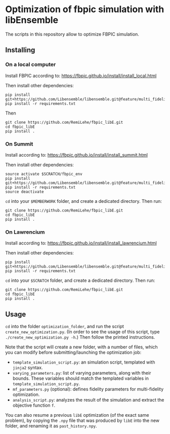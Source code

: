 # Optimization of fbpic simulation with libEnsemble

The scripts in this repository allow to optimize FBPIC simulation.

## Installing

### On a local computer

Install FBPIC according to:
https://fbpic.github.io/install/install_local.html

Then install other dependencies:
```
pip install git+https://github.com/Libensemble/libensemble.git@feature/multi_fidelity
pip install -r requirements.txt
```

Then
```
git clone https://github.com/RemiLehe/fbpic_libE.git
cd fbpic_libE
pip install .
```

### On Summit

Install according to:
https://fbpic.github.io/install/install_summit.html

Then install other dependencies:
```
source activate $SCRATCH/fbpic_env
pip install git+https://github.com/Libensemble/libensemble.git@feature/multi_fidelity
pip install -r requirements.txt
source deactivate
```

`cd` into your `$MEMBERWORK` folder, and create a dedicated directory. Then run:
```
git clone https://github.com/RemiLehe/fbpic_libE.git
cd fbpic_libE
pip install .
```

### On Lawrencium

Install according to:
https://fbpic.github.io/install/install_lawrencium.html

Then install other dependencies:
```
pip install git+https://github.com/Libensemble/libensemble.git@feature/multi_fidelity
pip install -r requirements.txt
```

`cd` into your `$SCRATCH` folder, and create a dedicated directory. Then run:
```
git clone https://github.com/RemiLehe/fbpic_libE.git
cd fbpic_libE
pip install .
```

## Usage

`cd` into the folder `optimization_folder`, and run the script
`create_new_optimization.py`. (In order to see the usage of this script,
type `./create_new_optimization.py -h`.) Then follow the printed instructions.

Note that the script will create a new folder, with a number of files,
which you can modify before submitting/launching the optimization job:

- `template_simulation_script.py`: an simulation script, templated with `jinja2` syntax.
- `varying_parameters.py`: list of varying parameters, along with their bounds. These variables should match the templated variables in `template_simulation_script.py`.
- `mf_parameters.py` (optional): defines fidelity parameters for multi-fidelity optimization.
- `analysis_script.py`: analyzes the result of the simulation and extract the objective function `f`.

You can also resume a previous `libE` optimization (of the exact same problem), by copying the `.npy` file that was produced by `libE` into the new folder, and renaming it as `past_history.npy`.
